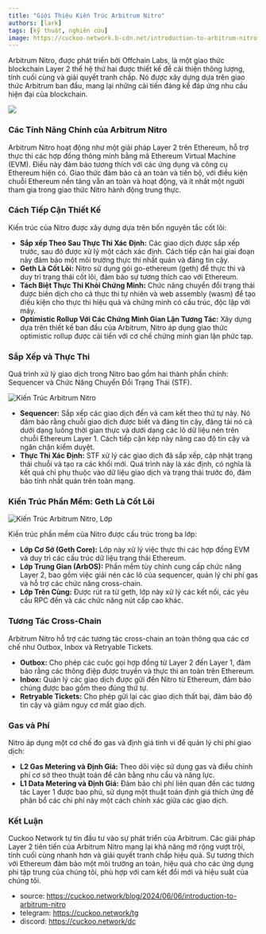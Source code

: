 ```yaml
---
title: "Giới Thiệu Kiến Trúc Arbitrum Nitro"
authors: [lark]
tags: [kỹ thuật, nghiên cứu]
image: https://cuckoo-network.b-cdn.net/introduction-to-arbitrum-nitro.webp
---
```


Arbitrum Nitro, được phát triển bởi Offchain Labs, là một giao thức blockchain Layer 2 thế hệ thứ hai được thiết kế để cải thiện thông lượng, tính cuối cùng và giải quyết tranh chấp. Nó được xây dựng dựa trên giao thức Arbitrum ban đầu, mang lại những cải tiến đáng kể đáp ứng nhu cầu hiện đại của blockchain.

![](https://cuckoo-network.b-cdn.net/introduction-to-arbitrum-nitro.webp)

### Các Tính Năng Chính của Arbitrum Nitro

Arbitrum Nitro hoạt động như một giải pháp Layer 2 trên Ethereum, hỗ trợ thực thi các hợp đồng thông minh bằng mã Ethereum Virtual Machine (EVM). Điều này đảm bảo tương thích với các ứng dụng và công cụ Ethereum hiện có. Giao thức đảm bảo cả an toàn và tiến bộ, với điều kiện chuỗi Ethereum nền tảng vẫn an toàn và hoạt động, và ít nhất một người tham gia trong giao thức Nitro hành động trung thực.

### Cách Tiếp Cận Thiết Kế

Kiến trúc của Nitro được xây dựng dựa trên bốn nguyên tắc cốt lõi:

- **Sắp xếp Theo Sau Thực Thi Xác Định:** Các giao dịch được sắp xếp trước, sau đó được xử lý một cách xác định. Cách tiếp cận hai giai đoạn này đảm bảo một môi trường thực thi nhất quán và đáng tin cậy.
- **Geth Là Cốt Lõi:** Nitro sử dụng gói go-ethereum (geth) để thực thi và duy trì trạng thái cốt lõi, đảm bảo sự tương thích cao với Ethereum.
- **Tách Biệt Thực Thi Khỏi Chứng Minh:** Chức năng chuyển đổi trạng thái được biên dịch cho cả thực thi tự nhiên và web assembly (wasm) để tạo điều kiện cho thực thi hiệu quả và chứng minh có cấu trúc, độc lập với máy.
- **Optimistic Rollup Với Các Chứng Minh Gian Lận Tương Tác:** Xây dựng dựa trên thiết kế ban đầu của Arbitrum, Nitro áp dụng giao thức optimistic rollup được cải tiến với cơ chế chứng minh gian lận phức tạp.

### Sắp Xếp và Thực Thi

Quá trình xử lý giao dịch trong Nitro bao gồm hai thành phần chính: Sequencer và Chức Năng Chuyển Đổi Trạng Thái (STF).

![Kiến Trúc Arbitrum Nitro](https://tp-misc.b-cdn.net/blockeden/arbitrum-nitro.webp "Kiến Trúc Arbitrum Nitro")

- **Sequencer:** Sắp xếp các giao dịch đến và cam kết theo thứ tự này. Nó đảm bảo rằng chuỗi giao dịch được biết và đáng tin cậy, đăng tải nó cả dưới dạng luồng thời gian thực và dưới dạng các lô dữ liệu nén trên chuỗi Ethereum Layer 1. Cách tiếp cận kép này nâng cao độ tin cậy và ngăn chặn kiểm duyệt.
- **Thực Thi Xác Định:** STF xử lý các giao dịch đã sắp xếp, cập nhật trạng thái chuỗi và tạo ra các khối mới. Quá trình này là xác định, có nghĩa là kết quả chỉ phụ thuộc vào dữ liệu giao dịch và trạng thái trước đó, đảm bảo tính nhất quán trên toàn mạng.

### Kiến Trúc Phần Mềm: Geth Là Cốt Lõi

![Kiến Trúc Arbitrum Nitro, Lớp](https://tp-misc.b-cdn.net/blockeden/arbitrum-nitro-architecture-layered.webp "Kiến Trúc Arbitrum Nitro, Lớp")

Kiến trúc phần mềm của Nitro được cấu trúc trong ba lớp:

- **Lớp Cơ Sở (Geth Core):** Lớp này xử lý việc thực thi các hợp đồng EVM và duy trì các cấu trúc dữ liệu trạng thái Ethereum.
- **Lớp Trung Gian (ArbOS):** Phần mềm tùy chỉnh cung cấp chức năng Layer 2, bao gồm việc giải nén các lô của sequencer, quản lý chi phí gas và hỗ trợ các chức năng cross-chain.
- **Lớp Trên Cùng:** Được rút ra từ geth, lớp này xử lý các kết nối, các yêu cầu RPC đến và các chức năng nút cấp cao khác.

### Tương Tác Cross-Chain

Arbitrum Nitro hỗ trợ các tương tác cross-chain an toàn thông qua các cơ chế như Outbox, Inbox và Retryable Tickets.

- **Outbox:** Cho phép các cuộc gọi hợp đồng từ Layer 2 đến Layer 1, đảm bảo rằng các thông điệp được truyền và thực thi an toàn trên Ethereum.
- **Inbox:** Quản lý các giao dịch được gửi đến Nitro từ Ethereum, đảm bảo chúng được bao gồm theo đúng thứ tự.
- **Retryable Tickets:** Cho phép gửi lại các giao dịch thất bại, đảm bảo độ tin cậy và giảm nguy cơ mất giao dịch.

### Gas và Phí

Nitro áp dụng một cơ chế đo gas và định giá tinh vi để quản lý chi phí giao dịch:

- **L2 Gas Metering và Định Giá:** Theo dõi việc sử dụng gas và điều chỉnh phí cơ sở theo thuật toán để cân bằng nhu cầu và năng lực.
- **L1 Data Metering và Định Giá:** Đảm bảo chi phí liên quan đến các tương tác Layer 1 được bao phủ, sử dụng một thuật toán định giá thích ứng để phân bổ các chi phí này một cách chính xác giữa các giao dịch.

### Kết Luận

Cuckoo Network tự tin đầu tư vào sự phát triển của Arbitrum. Các giải pháp Layer 2 tiên tiến của Arbitrum Nitro mang lại khả năng mở rộng vượt trội, tính cuối cùng nhanh hơn và giải quyết tranh chấp hiệu quả. Sự tương thích với Ethereum đảm bảo một môi trường an toàn, hiệu quả cho các ứng dụng phi tập trung của chúng tôi, phù hợp với cam kết đổi mới và hiệu suất của chúng tôi.

- source: https://cuckoo.network/blog/2024/06/06/introduction-to-arbitrum-nitro
- telegram: https://cuckoo.network/tg
- discord: https://cuckoo.network/dc
